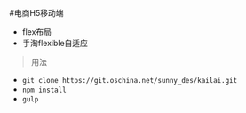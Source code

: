 #电商H5移动端

* flex布局
* 手淘flexible自适应

>用法

* `git clone https://git.oschina.net/sunny_des/kailai.git`
* `npm install`
* `gulp`
